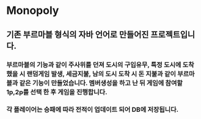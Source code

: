# Monopoly
## 기존 부르마블 형식의 자바 언어로 만들어진 프로젝트입니다.
### 부르마블의 기능과 같이 주사위를 던져 도시의 구입유무, 특정 도시에 도착했을 시 랜덤게임 발생, 세금지불, 남의 도시 도착 시 돈 지불과 같이 부르마블과 같은 기능이 만들었습니다. 멤버생성을 하고 난 뒤 게임에 참여할 1p,2p를 선택 한 후 게임을 진행합니다.
### 각 플레이어는 승패에 따라 전적이 업데이트 되어 DB에 저장됩니다.
